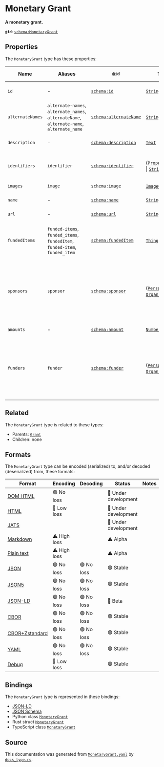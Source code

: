 # Monetary Grant

**A monetary grant.**

**`@id`**: [`schema:MonetaryGrant`](https://schema.org/MonetaryGrant)

## Properties

The `MonetaryGrant` type has these properties:

| Name             | Aliases                                                                                   | `@id`                                                      | Type                                                                                                                                                                                                                  | Description                                                                                              | Inherited from                                                                                   |
| ---------------- | ----------------------------------------------------------------------------------------- | ---------------------------------------------------------- | --------------------------------------------------------------------------------------------------------------------------------------------------------------------------------------------------------------------- | -------------------------------------------------------------------------------------------------------- | ------------------------------------------------------------------------------------------------ |
| `id`             | -                                                                                         | [`schema:id`](https://schema.org/id)                       | [`String`](https://github.com/stencila/stencila/blob/main/docs/reference/schema/data/string.md)                                                                                                                       | The identifier for this item.                                                                            | [`Entity`](https://github.com/stencila/stencila/blob/main/docs/reference/schema/other/entity.md) |
| `alternateNames` | `alternate-names`, `alternate_names`, `alternateName`, `alternate-name`, `alternate_name` | [`schema:alternateName`](https://schema.org/alternateName) | [`String`](https://github.com/stencila/stencila/blob/main/docs/reference/schema/data/string.md)*                                                                                                                      | Alternate names (aliases) for the item.                                                                  | [`Thing`](https://github.com/stencila/stencila/blob/main/docs/reference/schema/other/thing.md)   |
| `description`    | -                                                                                         | [`schema:description`](https://schema.org/description)     | [`Text`](https://github.com/stencila/stencila/blob/main/docs/reference/schema/prose/text.md)                                                                                                                          | A description of the item.                                                                               | [`Thing`](https://github.com/stencila/stencila/blob/main/docs/reference/schema/other/thing.md)   |
| `identifiers`    | `identifier`                                                                              | [`schema:identifier`](https://schema.org/identifier)       | ([`PropertyValue`](https://github.com/stencila/stencila/blob/main/docs/reference/schema/other/property-value.md) \| [`String`](https://github.com/stencila/stencila/blob/main/docs/reference/schema/data/string.md))* | Any kind of identifier for any kind of Thing.                                                            | [`Thing`](https://github.com/stencila/stencila/blob/main/docs/reference/schema/other/thing.md)   |
| `images`         | `image`                                                                                   | [`schema:image`](https://schema.org/image)                 | [`ImageObject`](https://github.com/stencila/stencila/blob/main/docs/reference/schema/works/image-object.md)*                                                                                                          | Images of the item.                                                                                      | [`Thing`](https://github.com/stencila/stencila/blob/main/docs/reference/schema/other/thing.md)   |
| `name`           | -                                                                                         | [`schema:name`](https://schema.org/name)                   | [`String`](https://github.com/stencila/stencila/blob/main/docs/reference/schema/data/string.md)                                                                                                                       | The name of the item.                                                                                    | [`Thing`](https://github.com/stencila/stencila/blob/main/docs/reference/schema/other/thing.md)   |
| `url`            | -                                                                                         | [`schema:url`](https://schema.org/url)                     | [`String`](https://github.com/stencila/stencila/blob/main/docs/reference/schema/data/string.md)                                                                                                                       | The URL of the item.                                                                                     | [`Thing`](https://github.com/stencila/stencila/blob/main/docs/reference/schema/other/thing.md)   |
| `fundedItems`    | `funded-items`, `funded_items`, `fundedItem`, `funded-item`, `funded_item`                | [`schema:fundedItem`](https://schema.org/fundedItem)       | [`Thing`](https://github.com/stencila/stencila/blob/main/docs/reference/schema/other/thing.md)*                                                                                                                       | Indicates an item funded or sponsored through a Grant.                                                   | [`Grant`](https://github.com/stencila/stencila/blob/main/docs/reference/schema/other/grant.md)   |
| `sponsors`       | `sponsor`                                                                                 | [`schema:sponsor`](https://schema.org/sponsor)             | ([`Person`](https://github.com/stencila/stencila/blob/main/docs/reference/schema/other/person.md) \| [`Organization`](https://github.com/stencila/stencila/blob/main/docs/reference/schema/other/organization.md))*   | A person or organization that supports a thing through a pledge, promise, or financial contribution.     | [`Grant`](https://github.com/stencila/stencila/blob/main/docs/reference/schema/other/grant.md)   |
| `amounts`        | -                                                                                         | [`schema:amount`](https://schema.org/amount)               | [`Number`](https://github.com/stencila/stencila/blob/main/docs/reference/schema/data/number.md)                                                                                                                       | The amount of money.                                                                                     | -                                                                                                |
| `funders`        | `funder`                                                                                  | [`schema:funder`](https://schema.org/funder)               | ([`Person`](https://github.com/stencila/stencila/blob/main/docs/reference/schema/other/person.md) \| [`Organization`](https://github.com/stencila/stencila/blob/main/docs/reference/schema/other/organization.md))*   | A person or organization that supports (sponsors) something through some kind of financial contribution. | -                                                                                                |

## Related

The `MonetaryGrant` type is related to these types:

- Parents: [`Grant`](https://github.com/stencila/stencila/blob/main/docs/reference/schema/other/grant.md)
- Children: none

## Formats

The `MonetaryGrant` type can be encoded (serialized) to, and/or decoded (deserialized) from, these formats:

| Format                                                                                             | Encoding     | Decoding  | Status              | Notes |
| -------------------------------------------------------------------------------------------------- | ------------ | --------- | ------------------- | ----- |
| [DOM HTML](https://github.com/stencila/stencila/blob/main/docs/reference/formats/dom.md)           | 🟢 No loss    |           | 🚧 Under development |       |
| [HTML](https://github.com/stencila/stencila/blob/main/docs/reference/formats/html.md)              | 🔷 Low loss   |           | 🚧 Under development |       |
| [JATS](https://github.com/stencila/stencila/blob/main/docs/reference/formats/jats.md)              |              |           | 🚧 Under development |       |
| [Markdown](https://github.com/stencila/stencila/blob/main/docs/reference/formats/markdown.md)      | ⚠️ High loss |           | ⚠️ Alpha            |       |
| [Plain text](https://github.com/stencila/stencila/blob/main/docs/reference/formats/text.md)        | ⚠️ High loss |           | ⚠️ Alpha            |       |
| [JSON](https://github.com/stencila/stencila/blob/main/docs/reference/formats/json.md)              | 🟢 No loss    | 🟢 No loss | 🟢 Stable            |       |
| [JSON5](https://github.com/stencila/stencila/blob/main/docs/reference/formats/json5.md)            | 🟢 No loss    | 🟢 No loss | 🟢 Stable            |       |
| [JSON-LD](https://github.com/stencila/stencila/blob/main/docs/reference/formats/jsonld.md)         | 🟢 No loss    | 🟢 No loss | 🔶 Beta              |       |
| [CBOR](https://github.com/stencila/stencila/blob/main/docs/reference/formats/cbor.md)              | 🟢 No loss    | 🟢 No loss | 🟢 Stable            |       |
| [CBOR+Zstandard](https://github.com/stencila/stencila/blob/main/docs/reference/formats/cborzst.md) | 🟢 No loss    | 🟢 No loss | 🟢 Stable            |       |
| [YAML](https://github.com/stencila/stencila/blob/main/docs/reference/formats/yaml.md)              | 🟢 No loss    | 🟢 No loss | 🟢 Stable            |       |
| [Debug](https://github.com/stencila/stencila/blob/main/docs/reference/formats/debug.md)            | 🔷 Low loss   |           | 🟢 Stable            |       |

## Bindings

The `MonetaryGrant` type is represented in these bindings:

- [JSON-LD](https://stencila.org/MonetaryGrant.jsonld)
- [JSON Schema](https://stencila.org/MonetaryGrant.schema.json)
- Python class [`MonetaryGrant`](https://github.com/stencila/stencila/blob/main/python/python/stencila/types/monetary_grant.py)
- Rust struct [`MonetaryGrant`](https://github.com/stencila/stencila/blob/main/rust/schema/src/types/monetary_grant.rs)
- TypeScript class [`MonetaryGrant`](https://github.com/stencila/stencila/blob/main/ts/src/types/MonetaryGrant.ts)

## Source

This documentation was generated from [`MonetaryGrant.yaml`](https://github.com/stencila/stencila/blob/main/schema/MonetaryGrant.yaml) by [`docs_type.rs`](https://github.com/stencila/stencila/blob/main/rust/schema-gen/src/docs_type.rs).